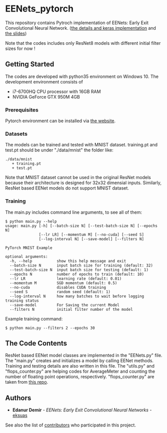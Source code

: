 # EENets_pytorch
This repository contains Pytroch implementation of EENets: Early Exit Convolutional Neural Network. ([the details and keras implementation](https://github.com/eksuas/EENet) and [the slides](https://docs.google.com/presentation/d/1Qy9RqXzVl_dmOIB4s9ROoizK0_p4hyi2BTuqwVRdAiM/edit?usp=sharing))

Note that the codes includes only ResNet8 models with different initial filter sizes for now !

## Getting Started

The codes are developed with python35 environment on Windows 10. The development environment consists of 
 * i7-6700HQ CPU processor with 16GB RAM 
 * NVIDIA GeForce GTX 950M 4GB

### Prerequisites

Pytorch environment can be installed via [the website](https://pytorch.org/get-started/locally/).

### Datasets

The models can be trained and tested with MNIST dataset.
training.pt and test.pt should be under "./data/mnist" the folder like:
```
./data/mnist
   + training.pt
   + test.pt
```

Note that MNIST dataset cannot be used in the original ResNet models because their architecture is designed for 32x32 dimensial inputs.
Similarly, ResNet based EENet models do not support MNIST dataset. 

### Training

The main.py includes command line arguments, to see all of them:
```
$ python main.py --help
usage: main.py [-h] [--batch-size N] [--test-batch-size N] [--epochs N]
               [--lr LR] [--momentum M] [--no-cuda] [--seed S]
               [--log-interval N] [--save-model] [--filters N]

PyTorch MNIST Example

optional arguments:
  -h, --help           show this help message and exit
  --batch-size N       input batch size for training (default: 32)
  --test-batch-size N  input batch size for testing (default: 1)
  --epochs N           number of epochs to train (default: 10)
  --lr LR              learning rate (default: 0.01)
  --momentum M         SGD momentum (default: 0.5)
  --no-cuda            disables CUDA training
  --seed S             random seed (default: 1)
  --log-interval N     how many batches to wait before logging training status
  --save-model         For Saving the current Model
  --filters N          initial filter number of the model
```

Example training command:
```
$ python main.py --filters 2 --epochs 30
```

## The Code Contents

ResNet based EENet model classes are implemented in the "EENets.py" file. 
The "main.py" creates and initializes a model by calling EENet methods. Training and testing details are also written in this file.
The "utils.py" and "flops_counter.py" are helping codes for AverageMeter and counting the number of floating point operations, respectively. "flops_counter.py" are taken from [this repo](https://github.com/sovrasov/flops-counter.pytorch).

## Authors

* **Edanur Demir** - *EENets: Early Exit Convolutional Neural Networks* - [eksuas](https://github.com/eksuas)

See also the list of [contributors](https://github.com/your/project/contributors) who participated in this project.

